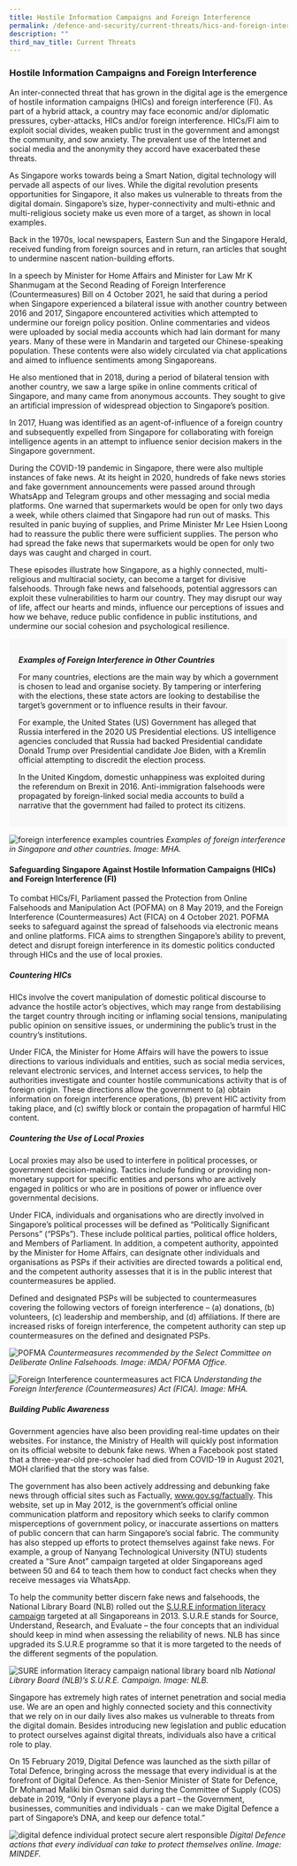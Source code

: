 ```yaml
---
title: Hostile Information Campaigns and Foreign Interference
permalink: /defence-and-security/current-threats/hics-and-foreign-interference/
description: ""
third_nav_title: Current Threats
---
```

### Hostile Information Campaigns and Foreign Interference

An inter-connected threat that has grown in the digital age is the emergence of hostile information campaigns (HICs) and foreign interference (FI). As part of a hybrid attack, a country may face economic and/or diplomatic pressures, cyber-attacks, HICs and/or foreign interference. HICs/FI aim to exploit social divides, weaken public trust in the government and amongst the community, and sow anxiety. The prevalent use of the Internet and social media and the anonymity they accord have exacerbated these threats.

As Singapore works towards being a Smart Nation, digital technology will pervade all aspects of our lives. While the digital revolution presents opportunities for Singapore, it also makes us vulnerable to threats from the digital domain. Singapore’s size, hyper-connectivity and multi-ethnic and multi-religious society make us even more of a target, as shown in local examples. 

Back in the 1970s, local newspapers, Eastern Sun and the Singapore Herald, received funding from foreign sources and in return, ran articles that sought to undermine nascent nation-building efforts.

In a speech by Minister for Home Affairs and Minister for Law Mr K Shanmugam at the Second Reading of Foreign Interference (Countermeasures) Bill on 4 October 2021, he said that during a period when Singapore experienced a bilateral issue with another country between 2016 and 2017, Singapore encountered activities which attempted to undermine our foreign policy position. Online commentaries and videos were uploaded by social media accounts which had lain dormant for many years. Many of these were in Mandarin and targeted our Chinese-speaking population. These contents were also widely circulated via chat applications and aimed to influence sentiments among Singaporeans.

He also mentioned that in 2018, during a period of bilateral tension with another country, we saw a large spike in online comments critical of Singapore, and many came from anonymous accounts. They sought to give an artificial impression of widespread objection to Singapore’s position.

In 2017, Huang was identified as an agent-of-influence of a foreign country and subsequently expelled from Singapore for collaborating with foreign intelligence agents in an attempt to influence senior decision makers in the Singapore government. 

During the COVID-19 pandemic in Singapore, there were also multiple instances of fake news. At its height in 2020, hundreds of fake news stories and fake government announcements were passed around through WhatsApp and Telegram groups and other messaging and social media platforms. One warned that supermarkets would be open for only two days a week, while others claimed that Singapore had run out of masks. This resulted in panic buying of supplies, and Prime Minister Mr Lee Hsien Loong had to reassure the public there were sufficient supplies. The person who had spread the fake news that supermarkets would be open for only two days was caught and charged in court. 

These episodes illustrate how Singapore, as a highly connected, multi-religious and multiracial society, can become a target for divisive falsehoods. Through fake news and falsehoods, potential aggressors can exploit these vulnerabilities to harm our country. They may disrupt our way of life, affect our hearts and minds, influence our perceptions of issues and how we behave, reduce public confidence in public institutions, and undermine our social cohesion and psychological resilience. 

<div style="border:0px solid #0505f8;background-color:#f8f8f8;padding:1.2em;">

	
<p><i><b> Examples of Foreign Interference in Other Countries</b></i></p> 

<p>For many countries, elections are the main way by which a government is chosen to lead and organise society. By tampering or interfering with the elections, these state actors are looking to destabilise the target’s government or to influence results in their favour. </p> 

<p>For example, the United States (US) Government has alleged that Russia interfered in the 2020 US Presidential elections. US intelligence agencies concluded that Russia had backed Presidential candidate Donald Trump over Presidential candidate Joe Biden, with a Kremlin official attempting to discredit the election process.</p> 

<p>In the United Kingdom, domestic unhappiness was exploited during the referendum on Brexit in 2016. Anti-immigration falsehoods were propagated by foreign-linked social media accounts to build a narrative that the government had failed to protect its citizens.</p> 
</div>

![foreign interference examples countries](/images/defence/examples-of-foreign-interference.jpg)
*Examples of foreign interference in Singapore and other countries. Image: MHA.*

#### Safeguarding Singapore Against Hostile Information Campaigns (HICs) and Foreign Interference (FI)

To combat HICs/FI, Parliament passed the Protection from Online Falsehoods and Manipulation Act (POFMA) on 8 May 2019, and the Foreign Interference (Countermeasures) Act (FICA) on 4 October 2021. POFMA seeks to safeguard against the spread of falsehoods via electronic means and online platforms. FICA aims to strengthen Singapore’s ability to prevent, detect and disrupt foreign interference in its domestic politics conducted through HICs and the use of local proxies. 

##### Countering HICs

HICs involve the covert manipulation of domestic political discourse to advance the hostile actor’s objectives, which may range from destabilising the target country through inciting or inflaming social tensions, manipulating public opinion on sensitive issues, or undermining the public’s trust in the country’s institutions.

Under FICA, the Minister for Home Affairs will have the powers to issue directions to various individuals and entities, such as social media services, relevant electronic services, and Internet access services, to help the authorities investigate and counter hostile communications activity that is of foreign origin. These directions allow the government to (a) obtain information on foreign interference operations, (b) prevent HIC activity from taking place, and (c) swiftly block or contain the propagation of harmful HIC content.

##### Countering the Use of Local Proxies

Local proxies may also be used to interfere in political processes, or government decision-making. Tactics include funding or providing non-monetary support for specific entities and persons who are actively engaged in politics or who are in positions of power or influence over governmental decisions.

Under FICA, individuals and organisations who are directly involved in Singapore’s political processes will be defined as “Politically Significant Persons” (“PSPs”). These include political parties, political office holders, and Members of Parliament. In addition, a competent authority, appointed by the Minister for Home Affairs, can designate other individuals and organisations as PSPs if their activities are directed towards a political end, and the competent authority assesses that it is in the public interest that countermeasures be applied.

Defined and designated PSPs will be subjected to countermeasures covering the following vectors of foreign interference – (a) donations, (b) volunteers, (c) leadership and membership, and (d) affiliations. If there are increased risks of foreign interference, the competent authority can step up countermeasures on the defined and designated PSPs.

![POFMA ](/images/defence/pofma_info.jpg)
*Countermeasures recommended by the Select Committee on Deliberate Online Falsehoods. Image: iMDA/ POFMA Office.*

![Foreign Interference countermeasures act FICA](/images/Defence/FICA%20Highlights.jpeg)
*Understanding the Foreign Interference (Countermeasures) Act (FICA). Image: MHA.*

##### Building Public Awareness

Government agencies have also been providing real-time updates on their websites. For instance, the Ministry of Health will quickly post information on its official website to debunk fake news. When a Facebook post stated that a three-year-old pre-schooler had died from COVID-19 in August 2021, MOH clarified that the story was false. 

The government has also been actively addressing and debunking fake news through official sites such as Factually, www.gov.sg/factually. This website, set up in May 2012, is the government’s official online communication platform and repository which seeks to clarify common misperceptions of government policy, or inaccurate assertions on matters of public concern that can harm Singapore’s social fabric. The community has also stepped up efforts to protect themselves against fake news. For example, a group of Nanyang Technological University (NTU) students created a “Sure Anot” campaign targeted at older Singaporeans aged between 50 and 64 to teach them how to conduct fact checks when they receive messages via WhatsApp. 

To help the community better discern fake news and falsehoods, the National Library Board (NLB) rolled out the [S.U.R.E information literacy campaign](https://sure.nlb.gov.sg/about-us/sure-campaign/ ) targeted at all Singaporeans in 2013. S.U.R.E stands for Source, Understand, Research, and Evaluate – the four concepts that an individual should keep in mind when assessing the reliability of news. NLB has since upgraded its S.U.R.E programme so that it is more targeted to the needs of the different segments of the population. 

![SURE information literacy campaign national library board nlb](/images/defence/surenlb.jpg)
*National Library Board (NLB)’s S.U.R.E. Campaign. Image: NLB.*

Singapore has extremely high rates of internet penetration and social media use. We are an open and highly connected society and this connectivity that we rely on in our daily lives also makes us vulnerable to threats from the digital domain. Besides introducing new legislation and public education to protect ourselves against digital threats, individuals also have a critical role to play. 

On 15 February 2019, Digital Defence was launched as the sixth pillar of Total Defence, bringing across the message that every individual is at the forefront of Digital Defence. As then-Senior Minister of State for Defence, Dr Mohamad Maliki bin Osman said during the Committee of Supply (COS) debate in 2019, “Only if everyone plays a part – the Government, businesses, communities and individuals - can we make Digital Defence a part of Singapore’s DNA, and keep our defence total.” 

![digital defence individual protect secure alert responsible](/images/defence/digital%20defence.jpg)
*Digital Defence actions that every individual can take to protect themselves online. Image: MINDEF.*